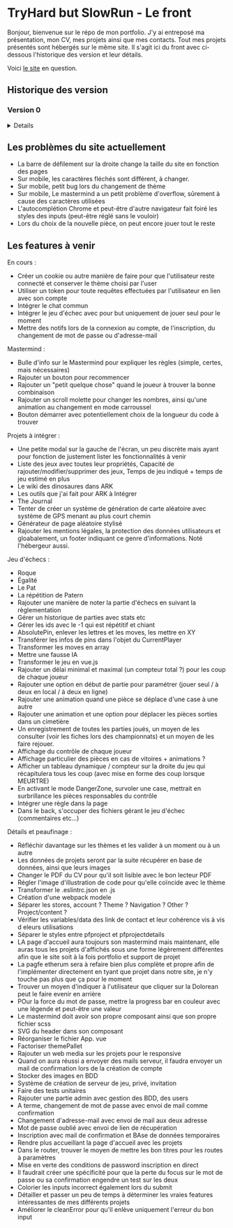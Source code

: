 # TryHard but SlowRun - Le front

Bonjour, bienvenue sur le répo de mon portfolio. J'y ai entreposé ma présentation, mon CV, mes projets ainsi que mes contacts. Tout mes projets présentés sont hébergés sur le même site.
Il s'agit ici du front avec ci-dessous l'historique des version et leur détails.

Voici [le site](https://alexandre-richard.fr) en question.

## Historique des version

### Version 0

<details>

### build 0 - 0.0.1 `1er juillet 2022`

-   Création des répertoire Github

### build 1 - 0.1.0 `3 juillet 2022`

-   Mise en place des premiers fichiers, test ok, prêt à coder

### build 2 - 0.1.1 `3 juillet 2022`

-   Update Readme (penser à prendre l'habitude avant de push)

### build 3 - 0.2.0 `4 juillet 2022`

-   Réflexion intense et installation quasi complète de tous les outils me semblant nécessaire du react-modèle.
-   Les deux projets (front/back) sont prêts à être commencés, l'environnement de travail est terminé.

### build 4 - 0.2.1 `4 juillet 2022`

-   Petit patch, retrait de dotenv sur le front et légère correction de commentaires

### build 5 - 0.3.0 `5 juillet 2022`

-   Début du projet, fin de la construction du plateau d'échecs terminé.
-   Tout est en javascript commun

### build 6 - 0.4.0 `6 juillet 2022`

-   Plateau terminé avec chaque pièce placé au bon endroit avec des SVG. - Récupération de données depuis le back.
-   Fichier http et baseUrl crées.
-   Prochaine étape, les mouvements des pièces

### build 7 - 0.5.0 `7 juillet 2022`

-   Début de la gestion des mouvements de chaque pièces.
-   Normalement pions terminées => 1/6.
-   Quelques morceaux temporaires ajoutés, à pas oublier.
-   Début de la construction des events et de la récupération des mouvements possibles.

### build 8 - 0.6.0 `9 juillet 2022`

-   Jeux d'échecs fonctionnel visuellement parlant.
-   Reste encore des règles à implémenter.
-   Prochaine étape, rangement, coup de propre.
-   Gros progrès, grosse fierté

### build 9 - 0.6.1 `10 juillet 2022`

-   Beaucoup de micro-correction, de factorisation (avec un peu de dynamisme)
-   Optimisation des appels d'API et mise en forme

### build 10 - 0.6.2 `10 juillet 2022`

-   Le précédent Readme n'avait pas été enregistré. C'est tout.

### build 11 - 0.6.3 `10 juillet 2022`

-   Encore un peu de factorisation et fonction unique pour la gestion des mouvements

### build 12 - 0.6.4 `12 juillet 2022`

-   Quelques modifs
-   Ajout d'un check définitif des cases Highlight si besoin
-   Tri des async/await/promise/then

### build 13 - 0.6.7 `19 juillet 2022`

-   Rattrapage des versionning du back
-   Modification de la manière de construire les Readme

### build 14 - 0.6.8 `21 juillet 2022`

-   Retrait des liens dans les SVGs des pièces.
-   Renommage des IDs des SVG
-   Création et stylisation de la modal pour le choix de la pièce lors de la transformation du pion
-   Diverses changements et applications de variables dans le SASS
-   Rajout d'une fonction intermédiaire avant l'envoi d'un moves au back pour gérer le choix de la pièce lors de la transformation du pion
-   Changement dans l'obtention du mouvement concerné par le choix effectué par le joueur. Plus simple, plus de boucle.
-   Gestion de la récupération du choix de pièce et rajout à l'objet envoyé au back

### build 15 - 0.6.9 `6 août 2022`

-   Très léger changement du checked true permettant de surligner les cases par défaut.

### build 16 - 0.6.10 `9 août 2022`

-   Rajout du plugin "syntax jsx" pour babel
-   Rajout du parser vue.js pour Eslint
-   Rajout du loader pour vue.js dans la config webpack
-   Changement et dispatch de l'output de Webpack pour régler le problème de compilation et insertion des fichiers
-   Complétion du plugin HtmlWebpackPlugin
-   Rajout de la règle pour le JSX pour la prise en compte des différents types de fichiers
-   Création d'un point de départ pour le projet en vue.js
-   Changement dans la prise en compte du favicon pour qu'il soit reconnu partout
-   Rajout de l'URL online à rendre unique à chaque upload

### build 17 - 0.6.11 `10 août 2022`

-   Débuggage d'EsLint qui ne fonctionnait plus après l'ajout de vue-eslint-parser
-   Ajout des sourceMap pour sass-loader
-   Remise en vue.js du projet
-   Déplacement des premiers fichiers vue en vue ^^ de faire une organisation propre
-   Création d'un fichier SCSS temporaire afin de rassembler les styles du jeu d'échecs temporaires

### build 18 - 0.6.12 `10 août 2022`

-   Modification de l'indentation générale du projet avec 12 pour les fichiers et 4 dedans.

### build 19 - 0.7.0 / 0.7.1 `14 août 2022`

-   Passage en Version 0.7 car l'installation de vue me permet de passer à la seconde grosse partie
-   Rajout de config et vue.config.js dans l'Eslint ignore
-   Changement de la commande serve pour être compatible avec le reload et vue router
-   Les fichiers webpack ont une indentation de 4
-   Rajout de HistoryAPIFallBack true dans le dev config
-   Rajout de vue router
-   Création des futurs logos du site
-   Création des vues qui seront centrales et légères stylisations primaires
-   Router terminés et fonctionnelles pour les routes primaires
-   Création du store avec VueX, nouvellement appelé Penia et intégration des liens avec

### build 20 - 0.7.2 `14 août 2022`

-   Déplacement et renommage du fichier z.http -> requestTest.http dans un dossier temporaire pour les fichiers qui seront utiles plus tard lors du rassemblement de tous les morceaux de projets
-   Déplacement des fichiers scss du jeu d'échecs en zone temporaire
-   Déplacements des deux logos en zone temporaire
-   Déplacement des 5 fichiers .js et du fichiers html gérant le jeu d'échec en zone temporaire
-   Déplacement de "HistoryAPIFallBack" de webpack.dev.config.js ailleurs pour éviter le doublon de dev-server
-   Début des annotations dans index.js (entrée de l'application), index.html, le router, l'index.scss et du PortfolioStore
-   Le fichier index.scss, point d'entrée des styles utilisés précédemment comporte des importations qui ne seront plus utiles et qui ont été indiquées
-   Renommage du mainRouter en router. Gestion de toutes les routes améliorées avec l'ajout de la notion de children et des routers nommés
-   Réorganisation des vues. Renommage du dossier components en dossier views.
-   Création de sous-dossiers :
    -   Primary qui regroupent les 4 pages principales : Home ; Portfolio ; Try Hard but Slow Run et 404 (Not Found)
    -   Portfolio qui va regoruper les 4 vues différentes
    -   TryHard qui regroupera toutes ses vues
    -   Parts qui regroupent tous les sous-composants réutilisables
-   Création de la vue HomePage pour permettre la redirection vers soit le portfolio, soit le projet TryHard but SlowRun
-   Création des pages principales pour les deux parties du site

### build 21 - 0.7.3 `14 août 2022`

-   Supression de vue.congfig.js qui ne servait visiblement à rien
-   Achèvement d'annoter tous les fichiers qui le méritait

### build 22 - 0.7.4 `16 août 2022`

-   Changement dans les liens créé par les router-link avec l'abandon des paths et l'utilisation direct des noms des routes

### build 23 - 0.7.5 `16 août 2022`

-   Rajout d'un SVG pour faire un boutton Revenir à l'accueil en permanance
-   Configuration et utilisation de Prettier sur tous le projet

### build 24 - 0.7.6 `16 août 2022`

-   Test et début d'apprivoisement du SVG en template

### build 25 - 0.7.7 `17 août 2022`

-   Rassemblement de tous les styles des views dans un même nouveau fichier portfolio.scss

### build 26 - 0.7.8 `17 août 2022`

-   Changement d'une règle EsLint
-   Mise en gitignore du dossier .temp/ contenant les fichiers temporaires ou inutiles
-   Quelques changements d'organisations dans les fichiers scss
-   Toutes la refonte du style pour s'adapter à la nouvelle hiérarchie des fichiers
-   Création des icones en svg nécessaires à l'affichage du responsive
-   Nombreux changements dans les vues visant à reprendre au fur et à mesure la nouvelle façon de créer le site (aller on prie pour que cette idée soit pas mal)

### build 27 - 0.8.0 `17 août 2022`

-   Oops, failli faire un giga fail avec les commit/push mais c'est rattrapé. Rajout d'une clé GPG pour vérifié les commits
-   Mise en git ignore des fichiers non nécessaires sur Github

### build 28 - 0.8.1 `17 août 2022`

-   Supression d'un commentaire dans le html original pour ne pas qu'il apparassent dans le chrome dev
-   Gros changement dans le router. Il n'y aura plus de page intermédiaire pour tryhard ou portfolio et les router se situeront dans la home page
-   Renommmage de quelques fichiers pour encore améliorer la lisibilité de l'arborescence
-   Le reset.css est devenu un fichier scss
-   Supression du portfolio.scss. Il est à présent divisé en 5 partie, le header et les 4 parties différentes du portfolio
-   Remise de la font dans l'index.scss de base, ça ne sert à rien de l'indiquer ailleurs
-   Le fichier app.vue contient désormais le header ainsi que le router principal qui lui servira à diriger vers les grandes zones, au nombre de 3 pour l'instant
-   Le header est fini. Les liens login et register ne fonctionnent pas encore, et la modal responsive n'est pas faite

### build 29 - 0.8.2 `20 août 2022`

-   Rajout d'une variable path dans la meta des routes pour être affiché dans le BreadCrumb
-   Déplacement de toutes les variables SCSS dans un fichier séparé
-   Création du BreadCrumb qui se fait automatiquement et stylisation

### build 30 - 0.8.3 `20 août 2022`

-   Rajout du loader pour pdf
-   Finition de la page d'accueil du portfolio mais non stylisé encore
-   Suppression du console log inutile
-   Sur index.scss, min-width mis en 400px
-   Correction d'un léger bug du BreadCrumb et mise d'un name sur la route intermédiaire du portfolio

### build 31 - 0.8.4 `20 août 2022`

-   Petite amélioration du Readme.md

### build 32 - 0.8.5 `23 août 2022`

-   Résolution du problème du white screen au recharhement de la page avec un lien avancé
-   Ajout d'un fichier .htaccess qui sert à paramétrer le serveur en partie, à redirigé le http vers https, à inscrire le html/index.html comme point d'entrée et à rediriger toutes les requêtes de html vers ce fichier (très très content d'avoir trouvé la réponse à ce problème problématique)

### build 33 - 0.8.6 `24 août 2022`

-   Stylisation et correction de la page pfHome
-   Rajout d'une div page-background pour avoir un bon background en ayant notre contenu à 1000px

### build 34 - 0.8.7 `27 août 2022`

-   Rajout du .htaccess dans le gitignore
-   Modification d'un commentaire dans la config Webpack
-   Mise en dossier du fichier html et favicon d'origine.
-   Remplacement des 3 projets mis en avant par des vrais données et vraies images
-   Suppression de la partie commentées du Router
-   Changement dans le Store pour prendre en compte les liens et les boutons/modals dans les liens
-   Léger changement dans le style du Header
-   Changement dans le style de la page, mise en appliation des variables
-   Mise en fonction du bouton pour Copier le lien Discord
-   Changement du nom du composant TopLinks

### build 35 - 0.8.8 `27 août 2022`

-   Rajout d'une petite inscription du build et de la version directement sur la page

### build 36 - 0.8.9 `27 août 2022`

-   Déplacement et rangement de tous les fichiers de styles et mise à jour des importations
-   Mise dans le store des liens pour les modals
-   Amélioration du reset.scss pour avoir encore plus de contrôle sur le style de certains élements
-   Mise en variables de toutes les couleurs utilisés dans le style
-   Mise en variables de certaines tailles de texte
-   Révision du style pour le header
-   Les transitions sont désormais hérités à tous le projets pour avoir des changements plus fluides (0.4s)
-   Le header change quand on scroll vers le bas
-   Mise en "temporaire" donc suppression des icônes non utilisés
-   Suppression de quelques div et règles CSS non utilisées
-   Les liens de modals générés par composant ne portent plus la fonction, ce qui générait une erreur mais une valeurs qui sera appliquée à une seule fonction commune.
-   Le props link n'est plus indispensable et a une valeur par défaut
-   La div représentant le contenu de la page principale est désormais une balise "main"

### build 37 - 0.8.10 `27 août 2022`

-   Rétablissement du .htaccess car impossible de le supprimer du projet en l'ignorant de git

### build 38 - 0.8.11 `27 août 2022`

-   Ressuppression et mise en gitignore de .htaccess car nouvelle idée
-   Rajout d'un dossier .copy pour les potentiels fichiers type "public" mais qui doivent être ignorés sur le commit

### build 39 - 0.8.12 `29 août 2022`

-   Tentative de trouver d'autres couleurs agréables changeables facilement grace au variables SCSS. À suivre
-   Le padding de la page est réduit en dessous de 700px de large
-   Factorisation et nombreux changements dans le portfolio.scss
-   Quelques changements dans le portfolioHome

### build 40 - 0.8.13 `29 août 2022`

-   Stylisation des différents boutons en hover avec utilisation d'un faux contenu en before pour que les boutons/liens ne changent pas de taille après
-   Ajout d'attribut title pour chaque afin de faire correspondre le contenu en CSS

### build 41 - 0.8.14 `29 août 2022`

-   Création d'un début de modal dynamique à l'aide de Pinia. Elle s'ouvre dans 3 cas et se ferme en cliquant à côté
-   Changement du nom des modals dans le store d'origine et création d'un nouveau store

### build 42 - 0.8.15 `3 septembre 2022`

-   Suppression du try/catch(error) pour le copy en clipboard
-   Mise à jour du CV et donc du lien
-   Création de la modal du Menu avec les liens dedans
-   Gestion de l'ouverture et de la fermeture de la menuModal
-   Factorisation et amélioration de l'ouverture et de la fermeture des accountModal
-   Léger Hover sur le SVG du Menu
-   Stylisation de la modal du Menu

### build 43 - 0.8.16 `4 septembre 2022`

-   Rajout d'un petit message "copié" quand on clique sur le boutton du Discord pour copier le pseudo

### build 44 - 0.8.17 `7 septembre 2022`

-   Reprise de la structure du projet pour y implémenterma nouvelle manière de voir le site, ces deux facettes et ainsi mieux reprendre la création de celui-ci car cela commençait à bloquer
-   Mise en .temp, donc sortis du projet tous les fichiers sauf ceux nécessaire à une reprise à zéro du projet
-   Retrait de .htaccess du dossier .copy et remise dans le dossier public. Effectivement, je suis parevenu à le .gitignorer
-   Renommmagede ces quelques fichiers initiaux pour qu'ils soient plus clairs et ainsi moins me perdre dans la suite (mine de rien, l'organisation des fichiers est un petit casse-tête)

### build 45 - 0.9.0 `9 septembre 2022`

-   Dossier styles/base renommé Base
-   Grosse refonte du site en repartant de zéro et en remettant ce qui a déjà été fait en l'adaptant
-   Instauration d'un site en 3 parties avec Home, Portfolio et TryHard
-   Restructuration du Header pour s'y adapter
-   Rajout d'une variable section dans la meta des routes pour identifier quelle section du site est utilisée
-   Mise en place d'une partie pour changer le thème du site
-   Pour cela, le header comporte des petits boutons sur la gauche et dans le futur, dans la modalMenu pour les petits écrans
-   Aussi, le store comporte les différentes variables de thème de couleur et les variables en css pure (pas en scss) sont changés
-   Séparation des données de liens en 3. POur les 3 parties différentes comme cela, les liens du header correspondent à la partie mais avec toujours la possibilité de revenir au menu de 2 manières
-   Mise dans une pseudo-classe :root les variables d'origine. Peut-être le futur fera que le choix du thème sera enregistré dans un cookie
-   Remplacement de toutes les appels de variales scss par les nouvelles en css var(--###)
-   Quelques animations sur le header
-   Refonte des @media-queries et ajustement
-   accountModal déplacé dans le fichier App.vue d'origine
-   Rajout de la fonction sectionChanger pour gérer le changement de section du site avec les différents Router-Link
-   Remise en place de tous les composants d'avant sauf la page PortfolioHome
-   Instauration des fichiers de composants pour les futures pages

### build 46 - 0.9.1 `9 septembre 2022`

-   Remise des images utilisé dans pfHome
-   Remise de pfHome et le début de pfContact que j'avais commencé
-   Adaptation des styles pour correspondre au nouvelles variables de couleurs
-   Rajout d'une animation pour le petit span "copié" qui apparait à la suite du clic sur un boutton de copie

### build 47 - 0.9.2 `10 septembre 2022`

-   Petit correctif pour mettre les couleurs de Background et de title sur chaque couche d'élément qui avait besoin pour ne pas être en retard lors des transition

### build 48 - 0.9.3 `11 septembre 2022`

-   Synchronisation entre les noms de fichiers vue et des fichiers scss ainsi que leur organisation
-   Mise du NotFound dans un 4ème router-view nommé Other
-   Retrait de deux lignes dans la template SVG du menu-header-icon
-   Tentative de faire un habillage avec des vagues animés, bien avancé mais remis à plus tard

### build 49 - 0.9.4 `13 septembre 2022`

-   Changement dans l'eslintIgnore pour ignorer le nouveau webpack.config.js
-   Mise à jour des packages NPM
-   Dans package.json, mise à jour des commandes start et build
-   Combinaison des 3 fichiers de config de webpack pour optimiser et mieux gérer/comprendre les paramètres webpack
-   Suppression du fichier paths et imbication de son contenu (que le nécessaire) dans le nouveau fichier
-   Changement de la gestion dev/prod avec des variables d'environnement provenant des commandes npm run
-   Changement de la gestion des fichiers/requête d'image en mettant type="asset" géré par webpack 5
-   Suppression du dossier assets
-   Déplacement du favicon dans src/images
-   Déplacement de toutes les images dans src/images
-   Déplacement d'index.html à la racine du dossier source
-   Début de personnalisation de la page 404
-   Première partie de l'animation 404 réalise avec la Dolorean de retour vers le futur
-   Déplacement de la vue NotFound dans un router dédié
-   Création d'un fichier (peut-être temporaire) scss pour être le point d'entrée

### build 50 - 0.9.5 `13 septembre 2022`

-   Push de deux fichier non validé par erreur

### build 51 - 0.9.6 `13 septembre 2022`

-   La hauteur minimal n'est plus sur le page-container mais sur le page-background maintenant
-   Déplacement du NotFound sur le bloc supérieur, dans le page-background
-   Stylisation finie de la transition 404 > Other
-   Mise en place du toggle lors du clic de la Dolorean

### build 52 - 0.9.7 `13 septembre 2022`

-   Utilisation de Prettier sur tous les fichiers du projets pour unformiser le code et avoir un projet plus propre
-   Préservation du index.scss de base mais déplacement à la racine du dossier source pour avoir html/js/css au même endroit

### build 53 - 0.9.8 `14 septembre 2022`

-   Petite modification dans le background image du fire (NotFound) pour que la hauteur soit de 15px, avec le repeat et la proportion conservé

### build 54 - 0.9.9 `14 septembre 2022`

-   Petite mise à jour du NotFound pour qu'il s'adaptent correctement au changement de couleur du thème. CAD, mettre la propriétés background à chaque élément

### build 55 - 0.9.10 `14 septembre 2022`

-   Création d'un composant dédier à la palette de couleur/thème
-   Les liens account du header ne sont plus en width 100% au dessus de 820px pour laisser place aux autres liens
-   Correction de quelques couleurs lors des transitions
-   Ajout d'une flèche dans la modal du menu avec "retour à l'accueil", agtandi par rapport au reste
-   Suppression du @media responsive 700 pixels et transfert sur les 820px
-   La stylisation de la palette à son propre fichier avec des styles séparés pour le header et le menu-modal

### build 56 - 0.9.11 `15 septembre 2022`

-   Changement dans le router pour que portfolio et tryhard ne soit plus enfant de home afin que home soit indépendante en terme de contenu
-   Dans Breadcrumb, changement de 1 à 0 pour la recherche de route.matched afin de gérer le changement de section pour l'affichage des liens
-   Déplacement des deux router secondaires pour les mettre dans app plutôt que dans homePage afin de pouvoir avoir une page séparée

### build 57 - 0.9.12 `17 septembre 2022`

-   La stylisation de page-container et page-background est maintenant sur _index.scss pour simplifier et unifier le style de HomePage
-   Création et stylisation de la page HomePage avec un jeu de Mastermind fonctionnel

### build 58 - 0.9.13 `17 septembre 2022`

-   Création d'une div pour entouré chaque ligne du mastermind et se séparer de la width sur l'élément parent
-   Changement du border-radius pour éliminer le petit effet moche
-   Mise du header en z-index 1 pour qu'il passe par dessus le contenu de la page

### build 59 - 0.9.14 `20 septembre 2022`

-   Changement de deux couleurs pour le mode light
-   Rajout d'une image servant de photo 'officielle'
-   Première partie de la page Curriculum, toujours en construction

### build 60 - 0.9.15 `20 septembre 2022`

-   Finition du style des expérience profesionnelles
-   Rajout de petite div pour pouvoir faire une box-shadow à moitié caché
-   Mise en place de z-index 10 pour le header et les account Modal

### build 61 - 0.9.16 `20 septembre 2022`

-   Quelques corrections dans le textes, que ce soit le contenu ou l'orthographe
-   Rajout d'une petite marge pour chaque grosse box du Curriculum

### build 62 - 0.9.17 `21 septembre 2022`

-   Fin de la stylisation pour la catégories "expériences profesionnelles"
-   Découverte d'un petit bug global au site assez compliqué à comprendre, remis à plus tard car vraiment pas gênant

### build 63 - 0.9.18 `21 septembre 2022`

-   Quelques factorisations dans le SCSS de la page CV du Portfolio
-   Fin de la stylisation primaire de la page CV du Portfolio
-   Finition du contenu de la page CV du Portfolio
-   Mise du contenu du CV en array

### build 64 - 0.9.19 `22 septembre 2022`

-   Rajout d'un petit encadré comme le projet versionning pour afficher en direct le prix de l'Etherum
-   Contient également en direct le gain ou la perte que je fais

### build 65 - 0.9.20 `22 septembre 2022`

-   Rajout de la partie vente de l'Etherum et également de l'affichage de la croissance avec un pourcentage

### build 66 - 0.9.21 `24 septembre 2022`

-   Rajout de formulaire pour rentrer directement les prix dans la page gain et ainsi rendre l'outil utilisable à souhait
-   Interface primaire mais suppression du petit encadré en bas à gauche et présence uniquement de la page via /gain
-   Rajout de la route correspondante dans le router

### build 67 - 0.9.22 `29 septembre 2022`

-   Grosse mise à jour après pas mal de jours sans avoir trop avancé, remise sur le projet plein pot
-   Mise à jour des package npm
-   La page "gain" consacré à mes petites expérience lié à l'Etherum, le résultat va venir changer le titre de la page pour une meilleure visibilité
-   Tentative de mettre le package-lock.json en .gitignore
-   Pour la page contact, création et mise en dossier des logo des différents launcher
-   Les informations des différents contacts sont maintenant dans le store plutôt que dans le script car...
-   ...les 3 liens dans la page d'accueil du portfolio sont gérés par le même composant que la page contact
-   Création, dynamisation, stylisation et finition de la page contact - partie liens
-   Rajout d'un petit logo copie pour indiquer à l'utilisateur que c'est possible
-   Les liens sont tous générés dynamiquement
-   Adaptation vis-à-vis de la recherche des logos car gérés en assets par webpack et convertis en base64
-   Prise en compte du responsive
-   Suppression de l'effet du hover sur les liens de contact de la page d'accueil du portfolio

### build 68 - 0.9.23 `29 septembre 2022`

-   Mise à jour du logo de Gog, le launcher afin de le rendre plus distingable
-   Mise en place d'un fichier baseUrl.js pour les futures et très prochaines relation avec la BDD
-   Mise en place d'un formulaire de contact avec récupération des données et envoi en back, l'envoi du mail derrière n'est pas encore fonctionnel

### build 69 - 0.9.24 `5 octobre 2022`

-   Changement dans la gestion de l'affichage des projets
-   Remplacement des images d'illustration par un placeholder qui sera remplacé une fois plus de 3 projets incorporés
-   Mise à jour des packages NPM
-   Rajout d'une route dédiée au projet détaillée avec donc une route par projet
-   Rajout de la liste des projets avec leurs détails dans le store de Pinia
-   Création et utilisation d'un même composant pour créer le container et les différentes div de projets que ce soit sur la page projet ou sur la page Home
-   Suppression de la template des projets dans pfHome et du style correspondant pour le remplacer par l'appel du composant dynamique
-   Dans pfHome, l'affichage des projets est rendu aléatoire, 3 projets parmi tous sont affichés dans un ordre aléatoire
-   Changement de la valeur d'un coefficient dans EhterumFollow.vue 0.999 -> 0.99747
-   Initialisation et préparation à la création de la page de détails de chaque projet

### build 70 - 0.9.25 `5 octobre 2022`

-   Rajout d'un dossier large pour les images d'illustration de projets afin d'avoir des images légères à charger lors de l'aperçu de tous
-   Le breadcrumb n'a plus de z-index qui était inutile
-   Modification des données de projets pour les rendre plus précise et rendre le côté temporaire des 2 projets factices plus clair
-   Changement de la variable number passé au projectContainer de null à 0 pour la page pfProject
-   Création et stylisation de la page ProjectDetails qui permet d'accéder à tous les détails d'un projet

### build 71 - 0.9.26 `6 octobre 2022`

-   Ajout de <base href="/"> dans le document HTML de base pour contrer les problèmes de redirection et de recherche de ressources
-   Problème du lien pour le portfolio project réglé

### build 72 - 0.9.27 `7 octobre 2022`

-   Création du contenu de la modal Account avec deux formulaire semi-dynamique de connexion ou d'inscription
-   Stylisation basique de ces formulaires
-   Changement du nom de toutes les variables formulaires pour le formulaire de contact
-   Ajout de autocomplete pour chaque input

### build 73 - 0.9.28 `10 octobre 2022`

-   Changement de la fonction gérant la fermeture de la modal de compte afin qu'elle puisse gérer le changement de modal entre connexion et inscription
-   Changement dans l'objet qui contient les valeurs des 6 inputs en remplacement le null par une string vide
-   Création d'un système de stockage de message d'erreur lors de l'analyse des value d'input
-   Objet fonction avec les 6 fonctions de tests pour chaque input uniquement lors du submit
-   Rajout de diverse conditions à travers les regex pour valider ou nom les valeurs entrées par l'user
-   Affichage des messages d'erreurs sous les différents input
-   Ajout d'un bouton pour changer d'une modal à l'autre si déjà un compte : inscription -> connexion ; si pas de compte connexion -> inscription
-   Modification de l'opacité du cache de la modal
-   Rajout d'une largeur minimum pour la modal même si normalement, 350px n'est jamais atteind
-   Augmentation de la largeur de la bordure de la modal
-   Stylisation des messages d'erreur et du bouton de changement de modal
-   Les boutons submit des formulaire ont maintenant une bordure invisible pour prévoir la taille définitive lors du hover

### build 74 - 0.9.29 `11 octobre 2022`

-   Factorisation importante des 6 inputs des modals de connexion
-   Renommage d'une classe CSS : password-error-box -> error-box
-   Création d'un composant gérant la création des inputs
-   Supression des consoles.log inutiles
-   Création d'une fonction changeInputValue qui va recevoir les emit du composant enfant pour changer les valeurs d'input
-   Installation de l'appel des 6 input via le nouveau composant
-   Utilisation de la fonction emit permettant de transmettre une données du fils au parent lors du trigger d'un event

### build 75 - 0.9.30 `11 octobre 2022`

-   Ajout d'une fonction détectant la perte de focus de chacun des input
-   Une nouvelle fonction emit existe ainsi dans le sous-composant
-   Cette fonction appelle le test spécifique de cet input
-   Ainsi, les tableaux d'erreurs sont maintenant vidés dans les sous-fonction plutôt que dans les fonction submit
-   La vérification du passwordConfirmation ne fait plus appel à deux paramètres de fonction mais à un seul et va chercher le mot de passe d'origine dans l'object spécifique
-   Supression des deux videurs d'array
-   Ajout d'un return true or false pour chaque test afin de pouvoit styliser les input selon ce simple résultat
-   Rajout d'un style léger pour les input afin de reconnaître le fait qu'ils soient ou non correctement remplis

### build 76 - 0.9.31 `11 octobre 2022`

-   Installation de "zxcvbn", le mesureur de puissance d'un mot de passe par DropBox
-   La fonction stylisant les inputs à la perte de focus ne fonctionne que si l'input a au moins 1 caractère
-   Rajout d'une progress bar si l'input de registerPassword a au moins un caractère pour indiquer la puissance du mot de passe

### build 77 - 0.9.32 `11 octobre 2022`

-   Légère modification du style (size et margin) pour la photo du Curriculum
-   Modification du texte sur la page d'accueil du site
-   Modification du texte de présentation dans le curriculum
-   Mise en commentaires d'une variables pour correspondre à EsLint
-   Mise à jour des package npm (comme à chaque commit mais je le notifie de temps en temps)
-   Mise en forme de la section "Features à venir" du Readme pour qu'elle soit plus clair

### build 78 - 0.9.33 `12 octobre 2022`

-   Utilisation de Prettier sur tout le projet

### build 79 - 0.9.34 `12 octobre 2022`

-   Changement dans les fonctions gérant les submit d'account. Les données sont maintenant en objet pour un envoi global au serveur
-   Dans le cas ou tous les feux sont verts, on appelle les fonctions connection ou registration pour lancer un appel API, pour le moment sans effet

### build 80 - 0.9.35 `13 octobre 2022`

-   Rajout de "node": true dans le fichier de configuration d'EsLint
-   Création de fichier contenant des variables d'environnement afin de changer automatiquement d'adresse d'API en fonction du mode dev/run ou prod/build
-   Mise en gitignore de ces fichiers
-   Installation de dotenv-webpack pour gérer ces fichiers
-   Mise en devDependencies de Vue et de Zxcvbn
-   ProjectVersionning, le petit encadré en bas à droite qui indique la version va maintenant récupérer la valeur depuis le package.json

### build 81 - 0.9.36 `14 octobre 2022`

-   Petit changement dans le début de Readme pour qu'il soit conforme à celui du front et à l'évolution actuelle du projet
-   Utilisation de la variable d'environnement pour l'importer dans les composants qui ont des requêtes à faire
-   Rajout d'un fichier scss temporaire pour les moments de débug ou les gros tests pas beaux
-   Supression du fichier baseUrl.js qui n'a donc plus son utilité

### build 82 - 0.9.37 `14 octobre 2022`

-   Le dossier build devient .dist pour le placer en haut de liste
-   Adaptation des commandes dans le package.json

### build 83 - 0.9.38 `15 octobre 2022`

-   Mise à jour des packages npm
-   Code review de tous le projet avec quelques corrections mais surtout l'identification de nombreux point à changer et à améliorer (liste en dessous)
-   Ajout de Webpack-Bundle-Analyzer, plugin qui permet d'ouvrir lors du start/build une page montrant les fichiers de compilations créés, leur taille et ce qu'ils contiennent
-   Mise en commentaires des fichiers suivants (pas pour tout, uniquement les choses qui me semblaient importantes à expliquer, fonctions complexes, package, configuration...) :
-   Index.html
-   Index.js
-   Index.scss
-   Router.js
-   _index.scss
-   _variables.scss
-   EtherumFollow.scss
-   NotFound.scss
-   App.vue
-   NotFound.vue
-   pfContact.vue
-   pfCurriculum.vue
-   pfHome.vue
-   pfProjectDetails.vue
-   pfProjects.vue
-   thsrHome.vue
-   AccountModal.vue
-   AccountModalInput.vue
-   BreadCrumb.vue
-   ContactButton.vue
-   ProjectContainer.vue
-   ProjectVersionning.vue
-   SiteHeader.vue
-   ThemePallet.vue
-   Placement de quelques commentaires spéciaux pour indiquer des zones à changer plus tard
-   Renommage de _elTempo.scss en _temporary.scss
-   Suppression des deux event.preventDefault() dans AccountModal.vue
-   Dans AccountModalInput.vue, zxcvbn n'est plus chargé pareil. Il est maintenant chargé uniquement à l'appel de la fonction chargé de modifier le contenu du password. Cela est très économe pour la compilation des fichiers
-   Une variable en ref est donc indispensable, elle contient la valeur du score de sécurité du mot de passe
-   La progressbar a maintenant un max à 18, plutôt que 16
-   Dans ProjectContainer.vue, la fonction slice pour raccourcir le tableau est maintenant dynamique au nombre de projet demandé en appelant le composant
-   Dans le header, changement du nom de la fonction "AccountModal" => "handleChangeModal"
-   Complétion du Readme avec toutes les ToDo que j'avais fait à droite à gauche pour centraliser

### build 84 - 0.9.39 `16 octobre 2022`

-   Suppression des importations de WaveDecorations et mise en temporaire des fichiers concernés
-   Retrait de toute notion de section référent à la navigation.
-   Ainsi, les fonctions sectionChanger et ses appels contenus dans SiteHeader.vue, breadCrumb.vue, 
-   Cela avait pour but de simplifier le site en supprimant la partie TryHard but Slow Run que je n'avais pas encore commencé.
-   Les liens dans le header ou dans la modal du Menu sont donc maintenant toujours les mêmes impliquant la suppression des autres dans le store
-   Gros changement dans le BreadCrumb. Les données de chemin ne sont plus générés directement à partir des différents route.matched mais à partir des données BreadCrumb contenu dans le meta du dernier path
-   Utilisation du hook watch de vue pour réagir aux changements de route et d'un array reactive
-   Suppression de 3 consoles.log oubliés
-   Suppression du composant de la page TryHard but SlowRun
-   Adaptation du texte de la HomePage pour convenir à ces nouveaux changements
-   Suppresion du VueRouter tryhard
-   Changement du lien pour le projet de jeu d'échecs
-   Modification de quelques titres de pages
-   Rajout dans le Store dans le différents dossier meta des informations qui servent à créer le BreadCrumb
-   Lors d'un changement de page, le scrolling revient en haut de la page après 200ms
-   La largeur minimum du projet est maintenant de 386 pixels contre 400 avant pour rejoindre le minimum de 400px souhaité. En effet, le padding causait un petit surplus.

### build 85 - 0.9.40 `19 octobre 2022`

-   Mise  à jour des packages NPM
-   Mise en commantaires du plugin d'analyse des packages "BundleAnalyzerPlugin"
-   Mise en commentaires de la fonction sendMail de la page Contact, tant qu'elle ne sera pas utilisée
-   Remise du Event.preventDefault() car nécessaire sur le site hébergé
-   Ajout de la récupération de la réponse pour le register

### build 86 - 0.9.41 `21 octobre 2022`

-   Rajout d'un nouveau sous-tableau pour les tableaux d'erreurs respectifs de login et de register afin d'y rentrer et donc d'afficher les informations gloables (succès, identifiants incorrect, erreurs)
-   Suppression de chaque ligne type errorDataRegister[0].length = 0 et ajout d'une fonction dédiée qui va boucler sur les deux tableaux afin de vider les tous les sous-tableaux
-   Changement dans la manière de vérifier si tous les tests regex ont été concluants avec la méthode every.
-   Récupération du status des deux requêtes register/login afin de l'utiliser pour inclure un message d'erreur si code 500.
-   Mise en place d'une série de test avec switch case pour inclure les messages d'erreur au bon endroit en fonction de la réponse reçue pour les deux requêtes
-   Rajout d'une petite div déjà utilisé ailleurs dans les formulaire pour inclure les messages d'informations globales

### build 87 - 0.9.42 `22 octobre 2022`

-   Mise à jour des packages npm
-   Création, importation du composant et du fichier scss pour la page user.
-   Copie d'une grande partie du style depuis accountModal. A factoriser plus tard
-   Création de la route permettant d'accéder à cette nouvelle page
-   Création d'un objet account dans le store chargé de récupérer les informations de connexion
-   Rajout de deux fonctionnalités pour le projet portfolio
-   Renommage d'une fonction dans le composant de la page NotFound (404)
-   Lors d'une inscription/connexion réussie, les données pertinentes sont entrées dans le store
-   De manière globale, la variable email est renommée mail
-   Rajout d'une condition pour que les modals de connexion/incription se ferment automatiquement et ne peuvent être ouvertes si l'utilisateur est connecté
-   Adaptation du composant AccountModalInput.vue pour qu'il gèrent la condition de force du password pour deux input différent
-   Si l'utilisateur est connecté les boutons Connexion/Inscription disparaissent au profit de la page profil et du bouton de déconnexion
-   Création d'une fonction de déconnexion supprimant les infos de connexion, fermant les modals et ramenant à la page d'accueil
-   La page UserProfile non-terminée encore reprend en grande partie le code du composant AccountModal, ça sera sûrement factorisable

### build 88 - 0.9.43 `24 octobre 2022`

-   Ajout d'une propriétés requiredLogin à la route UserProfile
-   Rajout d'un before each dans le router qui va venir vérifier la condition de requiredLogin
-   Ajout d'une propriété flex-wrap pour la page UserProfile afin que ça ne dépasse plus
-   Ajout d'une div supérieur à la progress bar du password. Ceci pour que les deux formulaires soit bien alignés
-   Renommage d'AccountModalInput en AccountInput
-   Correction du nom d'un objet du store qui causait un problème d'undefined
-   Suppression des messages type "Connexion réussi mais ça sert à rien pour l'instant"
-   Rajout d'un cleanError lors de la perte de focus
-   Après le copié collé de AccountModal dans UserProfile, de nombreux changements :
-   Adaptation des 6 fonction de test pour qu'elles correspondent à nos 6 inputs
-   Adaptation des 2 x 3 fonctions de test des inputs / envoi de la requête / traitement du résultat pour le changement mot de passe / mail

### build 89 - 0.9.44 `24 octobre 2022`

-   Rajout de la couleur de background pour les formulaires dans UserProfile
-   Rajout du style pour le formulaire de suppression de compte
-   Rajout d'une animation pour l'apparition de l'input de suppression de compte
-   Rajout toujours sur le même principe d'un formulaire simple pour supprimer le compte avec confirmation par mot de passe
-   Ajout d'une variable pour déclencher l'apparition de l'input lors du premier clic sur "Supprimer le compte"
-   Ajout du tableau d'erreur, de la fonction de vidage de ce tableau et des tests regex liés.
-   Reprise de la logique test des inputs / envoi de la requête / traitement du résultat pour gérer 
-   LE bug des autocomplete m'a fait remplacé toutes les valeurs d'autcomplete par quelque chose de cohérent même si ça n'a rien changé au comportement de Chrome

### build 90 - 0.9.45 `24 octobre 2022`

-   Rajout de 2 images en SVG créés par mes soins pour indiquer la visibilité ou non du mot de passe
-   Création d'un ficher scss pour très prochainement factoriser le css des modals account et tu userProfile
-   Création d'une petite box placé à droite des inputs de mot de passe et stylisation
-   Simplification des mise en couleur des bordures d'input
-   Clarification du système de good/error lors de la perte de focus
-   Une image de base sert de placeholder dans la petite boite servant de afficher/cacher jusqu'à son remplacement
-   La différenciation des input se fait à partir d'un opérateur ternaire dans la création de la div dans AccountInput.vue
-   Création de la fonction toggleShowPassword  :
-   Elle récupère l'élément cliqué, trouve le formulaire le plus proche (celui qui le contient), et trouve tous les inputs à password que le form contient
-   Pour tous les inputs trouvés, on change le type (text => password ; password => text), on change l'attribut showed du button et on créé l'icône

### build 91 - 0.9.46 `24 octobre 2022`

-   Rajout d'une div supérieur dans le UserProfile
-   Séparation propre des styles afin que les styles d'input soient bien rangés dans un seul fichier
-   Les styles propres aux fichiers précédent sont gardés mais la taille des fichier en a été fortement réduite

### build 92 - 0.9.47 `26 octobre 2022`

-   Importation brute du jeu d'échec pas encore implanté (js et scss)
-   Dans le router, suppression de tous les sous-routeur et ne reste que le Main Router
-   Adaptation de ceci dans l'APP.vue
-   Création de la route du jeu d'échec
-   Dans le détail d'un projet, son lien est nommé, impliquant le changement dans Main.js (le store) et PfProjectDetails.vue
-   Mise à jour des package NPM

### build 93 - 0.9.48 `26 octobre 2022`

-   Rajout temporairement de toutes les fonctions js de base du jeu d'échec dans le composant ChessGame.vue et initialisation dans un onMounted
-   Remise en temporaire (hors du projet des 3 fichier originaux)
-   Adaptation de la div app originelle en div ChessGame
-   Création d'un composant pour chaque SVG de chaque pièce
-   Jeu fonctionnel et communication avec le serveur totalement ok depuis le temps

### build 94 - 0.9.49 `2 novembre 2022`

-   Retrait des templates de SVG desx pièces d'échecs dans l'index.html
-   Retrait du RequiredLogin pour la route Etherum
-   Rajout de suspense dans App.vue pour le chargement initial des données du jeu d'échec, sûrement temporaire.
-   Correction de fautes d'orthographes
-   Transformation en composant "dynamique" du jeu d'échec à la base en js vanilla
-   Création d'un objet reprenant les différents fichiers SVG des pièces pour pouvoir les insérer dynamiquement
-   Création de plusieurs objet contenant les informations à afficher en boucle
-   Changement et test à taton des fonctions de création du jeu, de récupération des données
-   Peu de changement dans les fonction de gestion des mouvements, en effet, celles-ci sont toujours fonctionnelles
-   L'objet GameData est maintenant global à la fonction, il n'est plus contenu dans un objet faisant des appels à rallonge
-   Changement de nom de quelques classes en kebab-case afin de s'aligner sur les normes CSS
-   Diminution du délai de transition par rapport au reste du projet
-   Quelques changements dans le style des éléments temporaires

</details>

## Les problèmes du site actuellement

-   La barre de défilement sur la droite change la taille du site en fonction des pages
-   Sur mobile, les caractères fléchés sont différent, à changer.
-   Sur mobile, petit bug lors du changement de thème
-   Sur mobile, Le mastermind a un petit problème d'overflow, sûrement à cause des caractères utilisées
-   L'autocomplétion Chrome et peut-être d'autre navigateur fait foiré les styles des inputs (peut-être réglé sans le vouloir)
-   Lors du choix de la nouvelle pièce, on peut encore jouer tout le reste

## Les features à venir

En cours : 
-   Créer un cookie ou autre manière de faire pour que l'utilisateur reste connecté et conserver le thème choisi par l'user
-   Utiliser un token pour toute requêtes effectuées par l'utilisateur en lien avec son compte
-   Intégrer le chat commun
-   Intégrer le jeu d'échec avec pour but uniquement de jouer seul pour le moment
-   Mettre des notifs lors de la connexion au compte, de l'inscription, du changement de mot de passe ou d'adresse-mail

Mastermind :
-   Bulle d'info sur le Mastermind pour expliquer les règles (simple, certes, mais nécessaires)
-   Rajouter un bouton pour recommencer
-   Rajouter un "petit quelque chose" quand le joueur à trouver la bonne combinaison
-   Rajouter un scroll molette pour changer les nombres, ainsi qu'une animation au changement en mode carroussel
-   Bouton démarrer avec potentiellement choix de la longueur du code à trouver

Projets à intégrer :
-   Une petite modal sur la gauche de l'écran, un peu discrète mais ayant pour fonction de justement lister les fonctionnalités à venir
-   Liste des jeux avec toutes leur propriétés, Capacité de rajouter/modifier/supprimer des jeux, Temps de jeu indiqué + temps de jeu estimé en plus
-   Le wiki des dinosaures dans ARK
-   Les outils que j'ai fait pour ARK à Intégrer
-   The Journal
-   Tenter de créer un système de génération de carte aléatoire avec système de GPS menant au plus court chemin
-   Générateur de page aléatoire stylisé
-   Rajouter les mentions légales, la protection des données utilisateurs et gloabalement, un footer indiquant ce genre d'informations. Noté l'hébergeur aussi.

Jeu d'échecs :
-   Roque
-   Égalité
-   Le Pat
-   La répétition de Patern
-   Rajouter une manière de noter la partie d'échecs en suivant la règlementation
-   Gérer un historique de parties avec stats etc
-   Gérer les ids avec le -1 qui est répétitif et chiant
-   AbsolutePin, enlever les lettres et les moves, les mettre en XY
-   Transférer les infos de pins dans l'objet du CurrentPlayer
-   Transformer les moves en array
-   Mettre une fausse IA
-   Transformer le jeu en vue.js
-   Rajouter un délai minimal et maximal (un compteur total ?) pour les coup de chaque joueur
-   Rajouter une option en début de partie pour paramétrer (jouer seul / à deux en local / à deux en ligne)
-   Rajouter une animation quand une pièce se déplace d'une case à une autre
-   Rajouter une animation et une option pour déplacer les pièces sorties dans un cimetière
-   Un enregistrement de toutes les parties joués, un moyen de les consulter (voir les fiches lors des championnats) et un moyen de les faire rejouer.
-   Affichage du contrôle de chaque joueur
-   Affichage particulier des pièces en cas de vitoires + animations ?
-   Afficher un tableau dynamique / compteur sur la droite du jeu qui récapitulera tous les coup (avec mise en forme des coup lorsque MEURTRE)
-   En activant le mode DangerZone, survoler une case, mettrait en surbrillance les pièces responsables du contrôle
-   Intégrer une règle dans la page
-   Dans le back, s'occuper des fichiers gérant le jeu d'échec (commentaires etc...)

Détails et peaufinage : 
-   Réfléchir davantage sur les thèmes et les valider à un moment ou à un autre
-   Les données de projets seront par la suite récupérer en base de données, ainsi que leurs images
-   Changer le PDF du CV pour qu'il soit lisible avec le bon lecteur PDF
-   Régler l'image d'illustration de code pour qu'elle coïncide avec le thème
-   Transformer le .eslintrc.json en .js
-   Création d'une webpack modele
-   Séparer les stores, account ? Theme ? Navigation ? Other ? Project/content ?
-   Vérifier les variables/data des link de contact et leur cohérence vis à vis d eleurs utilisations
-   Séparer le styles entre pfproject et pfprojectdetails
-   LA page d'accueil aura toujours son mastermind mais maintenant, elle auras tous les projets d'affichés sous une forme légèrement différentes afin que le site soit à la fois portfolio et support de projet 
-   La pagfe etherum sera à refaire bien plus complète et propre afin de l'implémenter directement en tyant que projet dans notre site, je n'y touche pas plus que ça pour le moment
-   Trouver un moyen d'indiquer à l'utilisateur que cliquer sur la Dolorean peut le faire evenir en arrière
-   POur la force du mot de passe, mettre la progress bar en couleur avec une légende et peut-être une valeur
-   Le mastermind doit avoir son propre composant ainsi que son propre fichier scss
-   SVG du header dans son composant
-   Réorganiser le fichier App. vue
-   Factoriser themePallet
-   Rajouter un web media sur les projets pour le responsive
-   Quand on aura réussi a envoyer des mails serveur, il faudra envoyer un mail de confirmation lors de la création de compte
-   Stocker des images en BDD
-   Système de création de serveur de jeu, privé, invitation
-   Faire des tests unitaires
-   Rajouter une partie admin avec gestion des BDD, des users
-   A terme, changement de mot de passe avec envoi de mail comme confirmation
-   Changement d'adresse-mail avec envoi de mail aux deux adresse
-   Mot de passe oublié avec envoi de lien de récupération
-   Inscription avec mail de confirmation et BAse de données temporaires
-   Rendre plus accueillant la page d'accueil avec les projets
-   Dans le router, trouver le moyen de mettre les bon titres pour les routes à paramètres
-   Mise en verte des conditions de password inscription en direct
-   Il faudrait créer une spécificité pour que la perte du focus sur le mot de passe ou sa confirmation engendre un test sur les deux
-   Colorier les inputs incorrect également lors du submit
-   Détailler et passer un peu de temps à déterminer les vraies features intéressantes de mes différents projets
-   Améliorer le cleanError pour qu'il enlève uniquement l'erreur du bon input